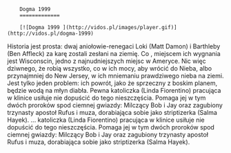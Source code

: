 
        Dogma 1999 
        =============
        
        [![Dogma 1999 ](http://vidos.pl/images/player.gif)](http://vidos.pl/dogma-1999)
        
        
 Historia jest prosta: dwaj aniołowie-renegaci Loki (Matt Damon) i Barthleby (Ben Affleck) za karę zostali zesłani na ziemię. Co , miejscem ich wygnania jest Wisconscin, jedno z najnudniejszych miejsc w Ameryce. Nic więc dziwnego, że robią wszystko, co w ich mocy, aby wrócić do Nieba, albo przynajmniej do New Jersey, w ich mniemaniu prawdziwego nieba na ziemi. Jest tylko jeden problem: ich powrót, jako że sprzeczny z boskim planem, będzie wodą na młyn diabła. Pewna katoliczka (Linda Fiorentino) pracująca w klinice usiłuje nie dopuścić do tego nieszczęścia. Pomaga jej w tym dwóch proroków spod ciemnej gwiazdy: Milczący Bob i Jay oraz zagubiony trzynasty apostoł Rufus i muza, dorabiająca sobie jako striptizerka (Salma Hayek).   ... katoliczka (Linda Fiorentino) pracująca w klinice usiłuje nie dopuścić do tego nieszczęścia. Pomaga jej w tym dwóch proroków spod ciemnej gwiazdy: Milczący Bob i Jay oraz zagubiony trzynasty apostoł Rufus i muza, dorabiająca sobie jako striptizerka (Salma Hayek).
    